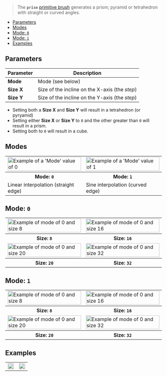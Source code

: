 > The **`prism`** [primitive brush](Brush-Shaders) generates a prism; pyramid or tetrahedron with straight or curved angles.

<!-- TOC -->
- [Parameters](#parameters)
- [Modes](#modes)
- [Mode: `0`](#mode-0)
- [Mode: `1`](#mode-1)
- [Examples](#examples)

## Parameters

Parameter | Description
--------- | -----------
**Mode** | Mode (see below)
**Size X** | Size of the incline on the X-axis (the _step_)
**Size Y** | Size of the incline on the Y-axis (the _step_)

- Setting both a **Size X** and **Size Y** will result in a tetrahedron (or pyryamid)
- Setting either **Size X** or **Size Y** to `0` and the other greater than `0` will result in a prism.
- Setting both to `0` will result in a cube.

## Modes

<!-- SAMPLE prism_modes 2 -->
<table>
	<tr>
		<td width="50%"><img width="100%" src="https://s3.amazonaws.com/misc.lachlanmcdonald.com/magicavoxel-shaders/0.10.5/prism_mode0.png" alt="Example of a 'Mode' value of 0"></td>
		<td width="50%"><img width="100%" src="https://s3.amazonaws.com/misc.lachlanmcdonald.com/magicavoxel-shaders/0.10.5/prism_mode1.png" alt="Example of a 'Mode' value of 1"></td>
	</tr>
	<tr>
		<th>Mode: <code>0</code></th>
		<th>Mode: <code>1</code></th>
	</tr>
	<tr>
		<td valign="top">Linear interpolation (straight edge)</td>
		<td valign="top">Sine interpolation (curved edge)</td>
	</tr>
</table>
<!-- END -->

## Mode: `0`

<!-- SAMPLE prism_mode0_sizes 2 -->
<table>
	<tr>
		<td width="50%"><img width="100%" src="https://s3.amazonaws.com/misc.lachlanmcdonald.com/magicavoxel-shaders/0.10.5/prism_mode0_width8.png" alt="Example of mode of 0 and size 8"></td>
		<td width="50%"><img width="100%" src="https://s3.amazonaws.com/misc.lachlanmcdonald.com/magicavoxel-shaders/0.10.5/prism_mode0_width16.png" alt="Example of mode of 0 and size 16"></td>
	</tr>
	<tr>
		<th>Size: <code>8</code></th>
		<th>Size: <code>16</code></th>
	</tr>
	<tr>
		<td width="50%"><img width="100%" src="https://s3.amazonaws.com/misc.lachlanmcdonald.com/magicavoxel-shaders/0.10.5/prism_mode0_width20.png" alt="Example of mode of 0 and size 20"></td>
		<td width="50%"><img width="100%" src="https://s3.amazonaws.com/misc.lachlanmcdonald.com/magicavoxel-shaders/0.10.5/prism_mode0_width32.png" alt="Example of mode of 0 and size 32"></td>
	</tr>
	<tr>
		<th>Size: <code>20</code></th>
		<th>Size: <code>32</code></th>
	</tr>
</table>
<!-- END -->

## Mode: `1`

<!-- SAMPLE prism_mode1_sizes 2 -->
<table>
	<tr>
		<td width="50%"><img width="100%" src="https://s3.amazonaws.com/misc.lachlanmcdonald.com/magicavoxel-shaders/0.10.5/prism_mode1_width8.png" alt="Example of mode of 0 and size 8"></td>
		<td width="50%"><img width="100%" src="https://s3.amazonaws.com/misc.lachlanmcdonald.com/magicavoxel-shaders/0.10.5/prism_mode1_width16.png" alt="Example of mode of 0 and size 16"></td>
	</tr>
	<tr>
		<th>Size: <code>8</code></th>
		<th>Size: <code>16</code></th>
	</tr>
	<tr>
		<td width="50%"><img width="100%" src="https://s3.amazonaws.com/misc.lachlanmcdonald.com/magicavoxel-shaders/0.10.5/prism_mode1_width20.png" alt="Example of mode of 0 and size 20"></td>
		<td width="50%"><img width="100%" src="https://s3.amazonaws.com/misc.lachlanmcdonald.com/magicavoxel-shaders/0.10.5/prism_mode1_width32.png" alt="Example of mode of 0 and size 32"></td>
	</tr>
	<tr>
		<th>Size: <code>20</code></th>
		<th>Size: <code>32</code></th>
	</tr>
</table>
<!-- END -->

## Examples

<!-- SAMPLE prism_examples 2 -->
<table>
	<tr>
		<td width="50%"><img width="100%" src="https://s3.amazonaws.com/misc.lachlanmcdonald.com/magicavoxel-shaders/0.10.5/prism_example0.jpg" alt=""></td>
		<td width="50%"><img width="100%" src="https://s3.amazonaws.com/misc.lachlanmcdonald.com/magicavoxel-shaders/0.10.5/prism_example1.jpg" alt=""></td>
	</tr>
</table>
<!-- END -->
